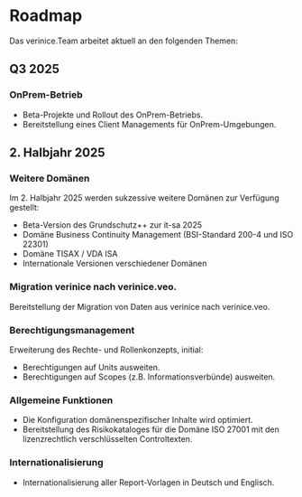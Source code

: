 <!-- © 2025 The Project Contributors - see AUTHORS.txt -->
# Roadmap

Das verinice.Team arbeitet aktuell an den folgenden Themen:

## Q3 2025

### OnPrem-Betrieb

- Beta-Projekte und Rollout des OnPrem-Betriebs.
- Bereitstellung eines Client Managements für OnPrem-Umgebungen. <!-- &172 -->

## 2. Halbjahr 2025

### Weitere Domänen

Im 2. Halbjahr 2025 werden sukzessive weitere Domänen zur Verfügung gestellt:

- Beta-Version des Grundschutz++ zur it-sa 2025
- Domäne Business Continuity Management (BSI-Standard 200-4 und ISO 22301)
- Domäne TISAX / VDA ISA
- Internationale Versionen verschiedener Domänen

### Migration verinice nach verinice.veo.

Bereitstellung der Migration von Daten aus verinice nach verinice.veo.

### Berechtigungsmanagement

Erweiterung des Rechte- und Rollenkonzepts, initial:
- Berechtigungen auf Units ausweiten. <!-- &177 -->
- Berechtigungen auf Scopes (z.B. Informationsverbünde) ausweiten. <!-- &178 -->

### Allgemeine Funktionen

- Die Konfiguration domänenspezifischer Inhalte wird optimiert.
- Bereitstellung des Risikokataloges für die Domäne ISO 27001 mit den lizenzrechtlich verschlüsselten Controltexten.

### Internationalisierung

- Internationalisierung aller Report-Vorlagen in Deutsch und Englisch.
